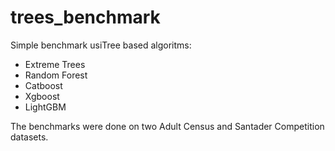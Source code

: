 # trees_benchmark

Simple benchmark usiTree based algoritms:

* Extreme Trees
* Random Forest
* Catboost
* Xgboost
* LightGBM

The benchmarks were done on two Adult Census and Santader Competition datasets.
